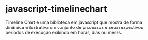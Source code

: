 # javascript-timelinechart
Timeline Chart é uma biblioteca em javascript que mostra de forma dinâmica e ilustrativa um conjunto de processos e seus respectivos períodos de execução exibindo em horas, dias ou meses.

